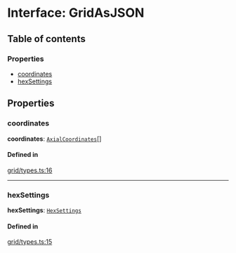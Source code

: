 # Interface: GridAsJSON

## Table of contents

### Properties

- [coordinates](GridAsJSON.md#coordinates)
- [hexSettings](GridAsJSON.md#hexSettings)

## Properties

### <a id="coordinates" name="coordinates"></a> coordinates

 **coordinates**: [`AxialCoordinates`](AxialCoordinates.md)[]

#### Defined in

[grid/types.ts:16](https://github.com/flauwekeul/honeycomb/blob/next/src/grid/types.ts#L16)

___

### <a id="hexSettings" name="hexSettings"></a> hexSettings

 **hexSettings**: [`HexSettings`](HexSettings.md)

#### Defined in

[grid/types.ts:15](https://github.com/flauwekeul/honeycomb/blob/next/src/grid/types.ts#L15)
